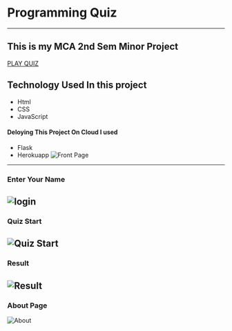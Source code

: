 # Programming Quiz
----
## This is my MCA 2nd Sem Minor Project

[PLAY QUIZ](https://quiz-project-harinder.herokuapp.com/)
## Technology Used In this project
- Html
- CSS
- JavaScript
#### Deloying This Project On Cloud I used
- Flask
- Herokuapp
![Front Page](https://user-images.githubusercontent.com/96901742/183342020-f6f96917-9e4d-4ebf-a9dd-2af18812b8e7.png)
----
### Enter Your Name

![login](https://user-images.githubusercontent.com/96901742/183346502-f2f2f7bb-bc79-4ef0-80f2-95dfd25856ef.png)
----
### Quiz Start
![Quiz Start](https://user-images.githubusercontent.com/96901742/183346593-00c4ada4-b8a6-410b-8667-2d80f67ac2eb.png)
-----
### Result
![Result](https://user-images.githubusercontent.com/96901742/183346686-40988253-8a9f-4056-ba6c-036f23e85c39.png)
----
### About Page
![About](https://user-images.githubusercontent.com/96901742/183346743-f7741915-fefd-4ecd-a164-eec87780a585.png)
